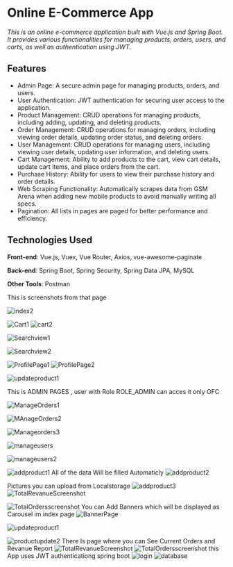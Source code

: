# Online E-Commerce App

*This is an online e-commerce application built with Vue.js and Spring Boot. It provides various functionalities for managing products, orders, users, and carts, as well as authentication using JWT.*


## Features

- Admin Page: A secure admin page for managing products, orders, and users.
- User Authentication: JWT authentication for securing user access to the application.
- Product Management: CRUD operations for managing products, including adding, updating, and deleting products.
- Order Management: CRUD operations for managing orders, including viewing order details, updating order status, and deleting orders.
- User Management: CRUD operations for managing users, including viewing user details, updating user information, and deleting users.
- Cart Management: Ability to add products to the cart, view cart details, update cart items, and place orders from the cart.
- Purchase History: Ability for users to view their purchase history and order details.
- Web Scraping Functionality: Automatically scrapes data from GSM Arena when adding new mobile products to avoid manually writing all specs.
- Pagination: All lists in pages are paged for better performance and efficiency.

## Technologies Used

**Front-end**: Vue.js, Vuex, Vue Router, Axios, vue-awesome-paginate

**Back-end**: Spring Boot, Spring Security, Spring Data JPA, MySQL

**Other Tools**: Postman



This is screenshots from that page

![index2](https://user-images.githubusercontent.com/92800578/233109834-314ef7cf-6cbf-4c39-bb53-4e6e425d65b6.png)

![Cart1](https://user-images.githubusercontent.com/92800578/233109938-777b5e82-3c89-4027-aa9a-fede0ff5777b.png)
![cart2](https://user-images.githubusercontent.com/92800578/233110280-89e9b844-f361-417b-8ada-6f2537627f55.png)

![Searchview1](https://user-images.githubusercontent.com/92800578/233109960-3c9b7470-d47e-43ea-8c19-36047f1a5e01.png)

![Searchview2](https://user-images.githubusercontent.com/92800578/233109973-623b5e1f-7b71-4351-8798-b79c427d2f37.png)

![ProfilePage1](https://user-images.githubusercontent.com/92800578/233110024-a79c7d21-761b-4b00-b3d2-022024e3b261.png)
![ProfilePage2](https://user-images.githubusercontent.com/92800578/233110045-96095704-64ea-4fac-96d5-ede887dfd3a0.png)

![updateproduct1](https://user-images.githubusercontent.com/92800578/233110153-61fe678c-06d7-48fe-ab41-60d95858a61d.png)

This is ADMIN PAGES , user with Role ROLE_ADMIN can acces it only OFC

![ManageOrders1](https://user-images.githubusercontent.com/92800578/233110415-004fdc72-1425-4878-9dd5-3a4b253d69a5.png)


![MAnageOrders2](https://user-images.githubusercontent.com/92800578/233110435-7cb22cc9-ea73-4bc0-b22e-96695022700b.png)

![Manageorders3](https://user-images.githubusercontent.com/92800578/233110456-3ace2cce-a129-418d-8c44-3a8db6020e5e.png)


![manageusers](https://user-images.githubusercontent.com/92800578/233110481-fcde06c5-b564-42e0-a494-de84258ff290.png)

![manageusers2](https://user-images.githubusercontent.com/92800578/233110491-196a5a18-602c-4883-96f3-d12904ec5468.png)

  
![addproduct1](https://user-images.githubusercontent.com/92800578/233110519-cfbb8252-9f2f-4cff-9473-6bde4dcdf1fe.png)
All of the data Will be filled Automaticly
![addproduct2](https://user-images.githubusercontent.com/92800578/233110537-32325204-77e1-45b6-874b-447be88d5ce2.png)

  Pictures you can upload from Localstorage
![addproduct3](https://user-images.githubusercontent.com/92800578/233110559-bdebcd50-3639-4403-8f82-2c4088575665.png)
![TotalRevanueScreenshot](https://user-images.githubusercontent.com/92800578/233110598-477948da-61eb-438d-a2dc-659f2ae5857e.png)

![TotalOrdersscreenshot](https://user-images.githubusercontent.com/92800578/233110618-46a8bb49-c31b-416f-a214-5b08ce667f95.png)
  You can Add Banners which will be displayed as Carousel im index page
![BannerPage](https://user-images.githubusercontent.com/92800578/233110704-2a5806dd-65ed-42c8-9542-c8210e76fe7b.png)

![updateproduct1](https://user-images.githubusercontent.com/92800578/233110754-ddd0dc3d-3f10-4b87-8375-8023c85ee79b.png)


![productupdate2](https://user-images.githubusercontent.com/92800578/233110776-88186439-5060-4c12-9438-3116530cfde7.png)
There Is page where you can See Current Orders and Revanue Report
![TotalRevanueScreenshot](https://user-images.githubusercontent.com/92800578/233111088-e22f3d5c-2340-4d74-9bdb-0b35bf172824.png)
![TotalOrdersscreenshot](https://user-images.githubusercontent.com/92800578/233111259-ee8b8ef8-2e62-4b30-828c-263139331e98.png)
this App uses JWT authenticationg spring boot 
![login](https://user-images.githubusercontent.com/92800578/233111598-7cbb7503-7845-4fbf-994f-620ca0757c02.png)
![database](https://user-images.githubusercontent.com/92800578/233111824-44e963fc-d95d-4093-adc0-b0a9d419f556.png)
